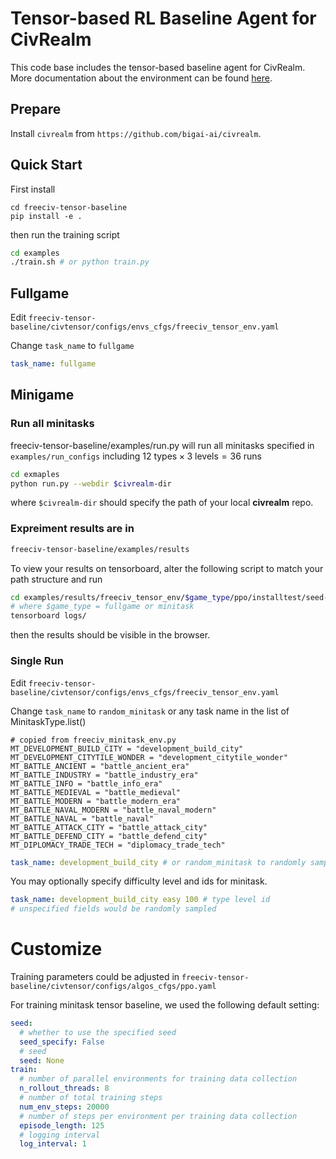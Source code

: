 # Tensor-based RL Baseline Agent for CivRealm
This code base includes the tensor-based baseline agent for CivRealm. More documentation about the environment can be found [here](https://bigai-ai.github.io/civrealm/).

## Prepare
Install `civrealm` from `https://github.com/bigai-ai/civrealm`.
## Quick Start
First install
```
cd freeciv-tensor-baseline
pip install -e .
```

then run the training script
```sh
cd examples
./train.sh # or python train.py
```
## Fullgame
Edit `freeciv-tensor-baseline/civtensor/configs/envs_cfgs/freeciv_tensor_env.yaml`

Change `task_name` to `fullgame`

```yaml
task_name: fullgame
```

## Minigame

### Run all minitasks

freeciv-tensor-baseline/examples/run.py will run all minitasks specified in `examples/run_configs` including $`12\text{ types}\times 3\text{ levels} = 36 \text{ runs}`$
```sh
cd exmaples
python run.py --webdir $civrealm-dir
```
where `$civrealm-dir` should specify the path of your local **civrealm** repo.

### Expreiment results are in
```sh
freeciv-tensor-baseline/examples/results 
```

To view your results on tensorboard, alter the following script to match your path structure and run
```sh
cd examples/results/freeciv_tensor_env/$game_type/ppo/installtest/seed-XXXXXXXXX
# where $game_type = fullgame or minitask
tensorboard logs/
```
then the results should be visible in the browser.

### Single Run
Edit `freeciv-tensor-baseline/civtensor/configs/envs_cfgs/freeciv_tensor_env.yaml`

Change `task_name` to `random_minitask`  or any task name in the list of MinitaskType.list()

    # copied from freeciv_minitask_env.py
    MT_DEVELOPMENT_BUILD_CITY = "development_build_city"
    MT_DEVELOPMENT_CITYTILE_WONDER = "development_citytile_wonder"
    MT_BATTLE_ANCIENT = "battle_ancient_era"
    MT_BATTLE_INDUSTRY = "battle_industry_era"
    MT_BATTLE_INFO = "battle_info_era"
    MT_BATTLE_MEDIEVAL = "battle_medieval"
    MT_BATTLE_MODERN = "battle_modern_era"
    MT_BATTLE_NAVAL_MODERN = "battle_naval_modern"
    MT_BATTLE_NAVAL = "battle_naval"
    MT_BATTLE_ATTACK_CITY = "battle_attack_city"
    MT_BATTLE_DEFEND_CITY = "battle_defend_city"
    MT_DIPLOMACY_TRADE_TECH = "diplomacy_trade_tech"

```yaml
task_name: development_build_city # or random_minitask to randomly sample a minitask
```
You may optionally specify difficulty level and ids for minitask.
```yaml
task_name: development_build_city easy 100 # type level id 
# unspecified fields would be randomly sampled 
```


# Customize
Training parameters could be adjusted in `freeciv-tensor-baseline/civtensor/configs/algos_cfgs/ppo.yaml`

For training minitask tensor baseline, we used the following default setting:

```yaml
seed:
  # whether to use the specified seed
  seed_specify: False
  # seed
  seed: None
train:
  # number of parallel environments for training data collection
  n_rollout_threads: 8
  # number of total training steps
  num_env_steps: 20000
  # number of steps per environment per training data collection
  episode_length: 125
  # logging interval
  log_interval: 1
```
